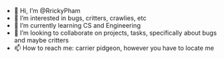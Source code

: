 - 👋 Hi, I’m @RrickyPham
- 👀 I’m interested in bugs, critters, crawlies, etc
- 🌱 I’m currently learning CS and Engineering
- 💞️ I’m looking to collaborate on projects, tasks, specifically about bugs and maybe critters
- 📫 How to reach me: carrier pidgeon, however you have to locate me

<!---
RrickyPham/RrickyPham is a ✨ special ✨ repository because its `README.md` (this file) appears on your GitHub profile.
You can click the Preview link to take a look at your changes.
--->
